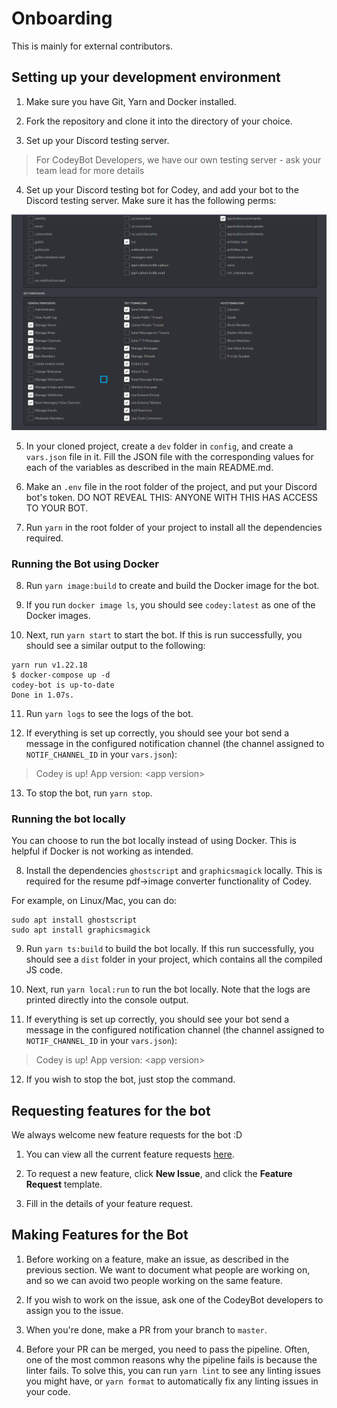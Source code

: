 # Onboarding

This is mainly for external contributors.

## Setting up your development environment

1. Make sure you have Git, Yarn and Docker installed.

2. Fork the repository and clone it into the directory of your choice.

3. Set up your Discord testing server.

> For CodeyBot Developers, we have our own testing server - ask your team lead for more details

4. Set up your Discord testing bot for Codey, and add your bot to the Discord testing server. Make sure it has the following perms:

![botperms](../assets/botperms.png)

5. In your cloned project, create a `dev` folder in `config`, and create a `vars.json` file in it. Fill the JSON file with the corresponding values for each of the variables as described in the main README.md.

6. Make an `.env` file in the root folder of the project, and put your Discord bot's token. DO NOT REVEAL THIS: ANYONE WITH THIS HAS ACCESS TO YOUR BOT.

7. Run `yarn` in the root folder of your project to install all the dependencies required.

### Running the Bot using Docker

8. Run `yarn image:build` to create and build the Docker image for the bot.

9. If you run `docker image ls`, you should see `codey:latest` as one of the Docker images.

10. Next, run `yarn start` to start the bot. If this is run successfully, you should see a similar output to the following:
```
yarn run v1.22.18
$ docker-compose up -d
codey-bot is up-to-date
Done in 1.07s.
```
11. Run `yarn logs` to see the logs of the bot.

12. If everything is set up correctly, you should see your bot send a message in the configured notification channel (the channel assigned to `NOTIF_CHANNEL_ID` in your `vars.json`):

> Codey is up! App version: \<app version>

13. To stop the bot, run `yarn stop`.

### Running the bot locally

You can choose to run the bot locally instead of using Docker. This is helpful if Docker is not working as intended.

8. Install the dependencies `ghostscript` and `graphicsmagick` locally. This is required for the resume pdf->image converter functionality of Codey. 

For example, on Linux/Mac, you can do:
```
sudo apt install ghostscript
sudo apt install graphicsmagick
```

9. Run `yarn ts:build` to build the bot locally. If this run successfully, you should see a `dist` folder in your project, which contains all the compiled JS code.

10. Next, run `yarn local:run` to run the bot locally. Note that the logs are printed directly into the console output.

11. If everything is set up correctly, you should see your bot send a message in the configured notification channel (the channel assigned to `NOTIF_CHANNEL_ID` in your `vars.json`):

> Codey is up! App version: \<app version>

12. If you wish to stop the bot, just stop the command.

## Requesting features for the bot

We always welcome new feature requests for the bot :D

1. You can view all the current feature requests [here](https://github.com/uwcsc/codeybot/issues).

2. To request a new feature, click **New Issue**, and click the **Feature Request** template.

3. Fill in the details of your feature request.

## Making Features for the Bot

1. Before working on a feature, make an issue, as described in the previous section. We want to document what people are working on, and so we can avoid two people working on the same feature.

2. If you wish to work on the issue, ask one of the CodeyBot developers to assign you to the issue.

3. When you're done, make a PR from your branch to `master`.

4. Before your PR can be merged, you need to pass the pipeline. Often, one of the most common reasons why the pipeline fails is because the linter fails. To solve this, you can run `yarn lint` to see any linting issues you might have, or `yarn format` to automatically fix any linting issues in your code.
